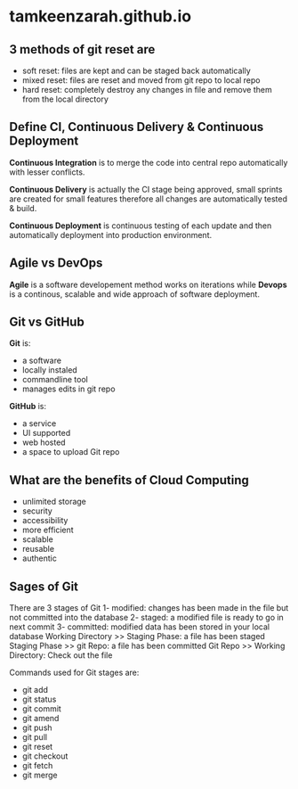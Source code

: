 # tamkeenzarah.github.io

## 3 methods of git reset are
  - soft reset:  files are kept and can be staged back automatically
  - mixed reset: files are reset and moved from git repo to local repo
  - hard reset:  completely destroy any changes in file and remove them from the local directory
  
## Define CI, Continuous Delivery & Continuous Deployment

**Continuous Integration** is to merge the code into central repo automatically with lesser conflicts.

**Continuous Delivery** is actually the CI stage being approved, small sprints are created  for small features therefore all changes are automatically tested & build.

**Continuous Deployment** is continuous testing of each update and then automatically deployment into production environment.

## Agile vs DevOps

**Agile** is a software developement method works on iterations while **Devops** is a continous, scalable and wide approach of software deployment.

## Git vs GitHub

**Git** is:
- a software 
- locally instaled
- commandline tool
- manages edits in git repo 

**GitHub** is:
- a service
- UI supported
- web hosted
- a space to upload Git repo

## What are the benefits of Cloud Computing

- unlimited storage
- security
- accessibility
- more efficient
- scalable
- reusable
- authentic

## Sages of Git

There are 3 stages of Git
	1- modified: changes has been made in the file but not committed into the database
	2- staged: a modified file is ready to go in next commit
	3- committed: modified data has been stored in your local database
Working Directory >> Staging Phase: a file has been staged
Staging Phase >> git Repo: a file has been committed
Git Repo >> Working Directory: Check out the file

Commands used for Git stages are:
 - git add
 - git status
 - git commit
 - git amend
 - git push
 - git pull
 - git reset
 - git checkout
 - git fetch
 - git merge
